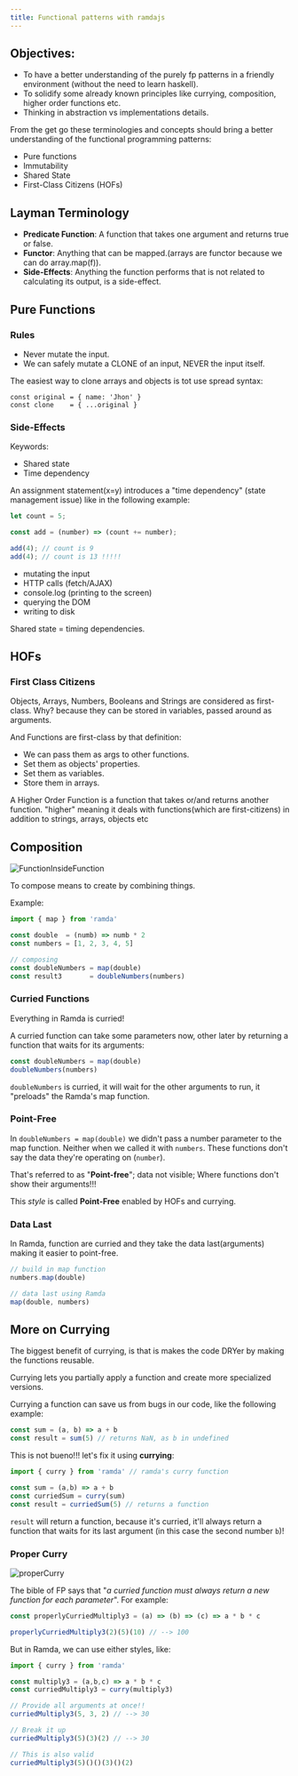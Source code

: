 ```yaml
---
title: Functional patterns with ramdajs
---
```


## Objectives:

- To have a better understanding of the purely fp patterns in a friendly
  environment (without the need to learn haskell).
- To solidify some already known principles like currying, composition, higher
  order functions etc.
- Thinking in abstraction vs implementations details.

From the get go these terminologies and concepts should bring a better
understanding of the functional programming patterns:

- Pure functions
- Immutability
- Shared State
- First-Class Citizens (HOFs)

## Layman Terminology

- **Predicate Function**: A function that takes one argument and returns true or false.
- **Functor**: Anything that can be mapped.(arrays are functor because we can do array.map(f)).
- **Side-Effects**: Anything the function performs that is not related to
calculating its output, is a side-effect.

## Pure Functions

### Rules

- Never mutate the input.
- We can safely mutate a CLONE of an input, NEVER the input itself.

The easiest way to clone arrays and objects is tot use spread syntax:

```
const original = { name: 'Jhon' }
const clone    = { ...original }
```

### Side-Effects

Keywords:

- Shared state
- Time dependency

An assignment statement(x=y) introduces a "time dependency" (state
management issue) like in the following example:

```javascript
let count = 5;

const add = (number) => (count += number);

add(4); // count is 9
add(4); // count is 13 !!!!!
```



- mutating the input
- HTTP calls (fetch/AJAX)
- console.log (printing to the screen)
- querying the DOM
- writing to disk

Shared state = timing dependencies.

## HOFs

### First Class Citizens

Objects, Arrays, Numbers, Booleans and Strings are considered as first-class. Why?
because they can be stored in variables, passed around as arguments.

And Functions are first-class by that definition:

- We can pass them as args to other functions.
- Set them as objects' properties.
- Set them as variables.
- Store them in arrays.

A Higher Order Function is a function that takes or/and returns another function.
"higher" meaning it deals with functions(which are first-citizens) in addition
to strings, arrays, objects etc

## Composition

![FunctionInsideFunction](https://memegenerator.net/img/instances/82112524/yo-dawg-i-heard-you-like-functions-so-i-put-functions-inside-your-functions-so-you-can-evaluate-a-fu.jpg)

To compose means to create by combining things.

Example:

```js
import { map } from 'ramda'

const double  = (numb) => numb * 2
const numbers = [1, 2, 3, 4, 5]

// composing
const doubleNumbers = map(double)
const result3       = doubleNumbers(numbers)
```

### Curried Functions

Everything in Ramda is curried!

A curried function can take some parameters now, other later by returning a
function that waits for its arguments:

```js
const doubleNumbers = map(double)
doubleNumbers(numbers)
```

`doubleNumbers` is curried, it will wait for the other arguments to run, it
"preloads" the Ramda's map function.

### Point-Free

In `doubleNumbers = map(double)` we didn't pass a number parameter to the map function.
Neither when we called it with `numbers`. These functions don't say the data
they're operating on (`number`).

That's referred to as "**Point-free**"; data not visible; Where functions don't
show their arguments!!!

This _style_ is called **Point-Free** enabled by HOFs and currying.

### Data Last

In Ramda, function are curried and they take the data last(arguments) making it
easier to point-free.

```js
// build in map function
numbers.map(double)

// data last using Ramda
map(double, numbers)
```

## More on Currying

The biggest benefit of currying, is that is makes the code DRYer by making the
functions reusable.

Currying lets you partially apply a function and create more specialized versions.

Currying a function can save us from bugs in our code, like the following example:

```js
const sum = (a, b) => a + b
const result = sum(5) // returns NaN, as b in undefined
```

This is not bueno!!! let's fix it using **currying**:

```js
import { curry } from 'ramda' // ramda's curry function

const sum = (a,b) => a + b
const curriedSum = curry(sum)
const result = curriedSum(5) // returns a function
```

`result` will return a function, because it's curried, it'll always return a
function that waits for its last argument (in this case the second number `b`)!

### Proper Curry

![properCurry](https://www.freecodecamp.org/news/content/images/2019/07/dog-properly-currying-a-function-1.jpeg)

The bible of FP says that "*a curried function must always return a new
function for each parameter*". For example:

```js
const properlyCurriedMultiply3 = (a) => (b) => (c) => a * b * c

properlyCurriedMultiply3(2)(5)(10) // --> 100
```

But in Ramda, we can use either styles, like:

```js
import { curry } from 'ramda'

const multiply3 = (a,b,c) => a * b * c
const curriedMultiply3 = curry(multiply3)

// Provide all arguments at once!!
curriedMultiply3(5, 3, 2) // --> 30

// Break it up
curriedMultiply3(5)(3)(2) // --> 30

// This is also valid
curriedMultiply3(5)()()(3)()(2)
```
